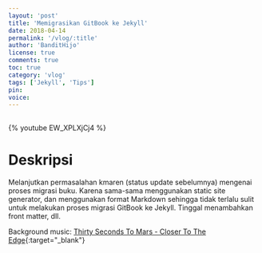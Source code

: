 ```yaml
---
layout: 'post'
title: 'Memigrasikan GitBook ke Jekyll'
date: 2018-04-14
permalink: '/vlog/:title'
author: 'BanditHijo'
license: true
comments: true
toc: true
category: 'vlog'
tags: ['Jekyll', 'Tips']
pin:
voice:
---
```


<div style="margin-top:30px;"></div>

{% youtube EW_XPLXjCj4 %}

# Deskripsi

Melanjutkan permasalahan kmaren (status update sebelumnya) mengenai proses migrasi buku. Karena sama-sama menggunakan static site generator, dan menggunakan format Markdown sehingga tidak terlalu sulit untuk melakukan proses migrasi GitBook ke Jekyll. Tinggal menambahkan front matter, dll.

Background music:
[Thirty Seconds To Mars - Closer To The Edge](https://youtu.be/mLqHDhF-O28){:target="_blank"}
